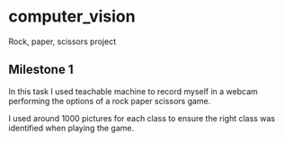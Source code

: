 # computer_vision
Rock, paper, scissors project

## Milestone 1

In this task I used teachable machine to record myself in a webcam performing the options of a rock paper scissors game.

I used around 1000 pictures for each class to ensure the right class was identified when playing the game.
